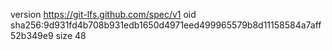 version https://git-lfs.github.com/spec/v1
oid sha256:9d931fd4b708b931edb1650d4971eed499965579b8d11158584a7aff52b349e9
size 48
